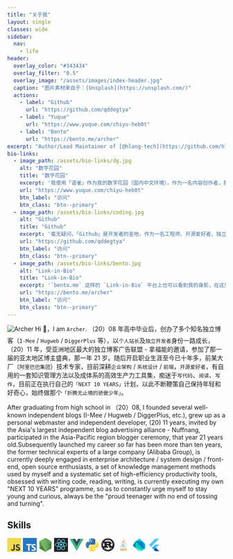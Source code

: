 ```yaml
---
title: "关于我"
layout: single
classes: wide
sidebar:
  nav:
    - life
header:
  overlay_color: "#343434"
  overlay_filter: "0.5"
  overlay_image: "/assets/images/index-header.jpg"
  caption: "图片素材来自于：[Unsplash](https://unsplash.com/)"
  actions:
    - label: "Github"
      url: "https://github.com/qddegtya"
    - label: "Yuque"
      url: "https://www.yuque.com/chiyu-heb0t"
    - label: "Bento"
      url: "https://bento.me/archer"
excerpt: "Author/Lead Maintainer of [@hlang-tech](https://github.com/hlang-tech). Do some crazy work at [@a-side-project](https://github.com/a-side-project). Make web application development better at [@a-web-studio](https://github.com/a-web-studio). Previously at [@alibaba](https://github.com/alibaba)."
bio-links:
  - image_path: /assets/bio-links/dg.jpg
    alt: "数字花园"
    title: "数字花园"
    excerpt: '我使用「语雀」作为我的数字花园（国内中文环境），作为一名内容创作者，我喜欢将思考沉淀至文字并且转化为知识，并且拥有完善的知识加工工作流用于构建第二大脑，这里是我用来整理和分享这些知识的地方，你可以在这里阅读关于「产品、设计、技术」的精选文章，以及一些深度内容专栏。'
    url: "https://www.yuque.com/chiyu-heb0t"
    btn_label: "访问"
    btn_class: "btn--primary"
  - image_path: /assets/bio-links/coding.jpg
    alt: "Github"
    title: "Github"
    excerpt: '毫无疑问，「Github」是开发者的圣地，作为一名工程师、开源爱好者、独立开发者，你可以看到我在这里正在专注开发中以及参与的开源项目，痴迷 `Yak Shaving`、热爱写代码、热爱创造，我经常使用的编程语言为 Javascript，同时关注 Rust / Java / Python 生态。'
    url: "https://github.com/qddegtya"
    btn_label: "访问"
    btn_class: "btn--primary"
  - image_path: /assets/bio-links/bento.jpg
    alt: "Link-in-Bio"
    title: "Link-in-Bio"
    excerpt: '`bento.me` 这样的 `Link-in-Bio` 平台上也可以看到我的身影，在这里，你可以向我进行 AMA 咨询服务预约，或者关注我的最新活动和行程。'
    url: "https://bento.me/archer"
    btn_label: "访问"
    btn_class: "btn--primary"
---
```


<img alt="Archer" src="/assets/images/avatar-about-me.png" width="512" style="margin-bottom: 8px;background: none !important;border: none !important" class="align-left" /> Hi 👋，I am `Archer`. （20）08 年高中毕业后，创办了多个知名独立博客（`I-Mee` / `Hugweb` / `DiggerPlus` 等），以`个人站长`及`独立开发者`身份一路成长，（20）11 年，受亚洲地区最大的独立博客广告联盟 - 拿福能的邀请，参加了那一届的亚太地区博主盛典，那一年 21 岁。随后开启职业生涯至今已十年多，前某大厂（`阿里巴巴集团`）技术专家，目前深耕`企业架构` / `系统设计` / `前端`，`开源爱好者`，有自用的一套知识管理方法以及成体系的高效生产力工具集，痴迷于`写代码`、`阅读`、`写作`，目前正在执行自己的`「NEXT 10 YEARS」`计划，以此不断鞭策自己保持年轻和好奇心，始终做那个`「折腾无止境的骄傲少年」`。

After graduating from high school in （20）08, I founded several well-known independent blogs (I-Mee / Hugweb / DiggerPlus, etc.), grew up as a personal webmaster and independent developer, (20) 11 years, invited by the Asia's largest independent blog advertising alliance - Nuffnang, participated in the Asia-Pacific region blogger ceremony, that year 21 years old.Subsequently launched my career so far has been more than ten years, the former technical experts of a large company (Alibaba Group), is currently deeply engaged in enterprise architecture / system design / front-end, open source enthusiasts, a set of knowledge management methods used by myself and a systematic set of high-efficiency productivity tools, obsessed with writing code, reading, writing, is currently executing my own "NEXT 10 YEARS" programme, so as to constantly urge myself to stay young and curious, always be the "proud teenager with no end of tossing and turning".

Skills
---

<img alt="Javascript" width="32" height="32" src="/assets/tech-stack/javascript.jpeg" style="margin-bottom: 4px" />
<img alt="Typescript" width="32" height="32" src="/assets/tech-stack/ts.jpg" style="margin-bottom: 4px" />
<img alt="Node.js" width="32" height="32" src="/assets/tech-stack/node.png" style="margin-bottom: 4px" />
<img alt="React" width="32" height="32" src="/assets/tech-stack/react.png" style="margin-bottom: 4px" />
<img alt="Vue" width="32" height="32" src="/assets/tech-stack/vue.png" style="margin-bottom: 4px" />
<img alt="Python" width="32" height="32" src="/assets/tech-stack/python.png" style="margin-bottom: 4px" />
<img alt="Rust" width="32" height="32" src="/assets/tech-stack/rust.png" style="margin-bottom: 4px" />
<img alt="Java" width="32" height="32" src="/assets/tech-stack/java.png" style="margin-bottom: 4px" />
<img alt="Dart" width="32" height="32" src="/assets/tech-stack/dart.png" style="margin-bottom: 4px" />
<img alt="Flutter" width="32" height="32" src="/assets/tech-stack/flutter.png" style="margin-bottom: 4px" />
